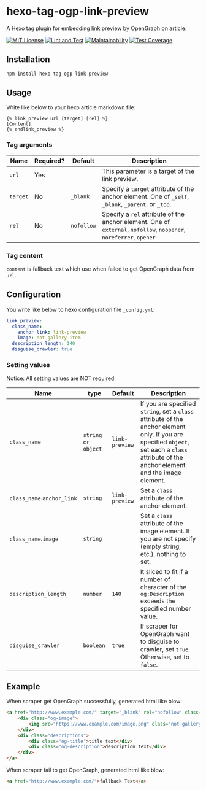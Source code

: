 # hexo-tag-ogp-link-preview

A Hexo tag plugin for embedding link preview by OpenGraph on article.

[![MIT License](http://img.shields.io/badge/license-MIT-blue.svg?style=flat)](LICENSE)
[![Lint and Test](https://github.com/h-sugawara/hexo-tag-ogp-link-preview/actions/workflows/lint-and-test.yml/badge.svg)](https://github.com/h-sugawara/hexo-tag-ogp-link-preview/actions/workflows/lint-and-test.yml)
[![Maintainability](https://api.codeclimate.com/v1/badges/02bc45163475aa8580c8/maintainability)](https://codeclimate.com/github/h-sugawara/hexo-tag-ogp-link-preview/maintainability)
[![Test Coverage](https://api.codeclimate.com/v1/badges/02bc45163475aa8580c8/test_coverage)](https://codeclimate.com/github/h-sugawara/hexo-tag-ogp-link-preview/test_coverage)

## Installation

```bash
npm install hexo-tag-ogp-link-preview
```

## Usage

Write like below to your hexo article markdown file:
```
{% link_preview url [target] [rel] %}
[Content]
{% endlink_preview %}
```

### Tag arguments

| Name     | Required? | Default    | Description                                                                                                        |
|----------|-----------|------------|--------------------------------------------------------------------------------------------------------------------|
| `url`    | Yes       |            | This parameter is a target of the link preview.                                                                    |
| `target` | No        | `_blank`   | Specify a `target` attribute of the anchor element. One of `_self`, `_blank`, `_parent`, or `_top`.                |
| `rel`    | No        | `nofollow` | Specify a `rel` attribute of the anchor element. One of `external`, `nofollow`, `noopener`, `noreferrer`, `opener` |

### Tag content

`content` is fallback text which use when failed to get OpenGraph data from `url`.

## Configuration

You write like below to hexo configuration file `_config.yml`:

```yaml
link_preview:
  class_name:
    anchor_link: link-preview
    image: not-gallery-item
  description_length: 140
  disguise_crawler: true
```

### Setting values

Notice: All setting values are NOT required.

| Name                       | type                 | Default        | Description                                                                                                                                                                                 |
|----------------------------|----------------------|----------------|---------------------------------------------------------------------------------------------------------------------------------------------------------------------------------------------|
| `class_name`               | `string` or `object` | `link-preview` | If you are specified `string`, set a `class` attribute of the anchor element only. If you are specified `object`, set each a `class` attribute of the anchor element and the image element. |
| `class_name`.`anchor_link` | `string`             | `link-preview` | Set a `class` attribute of the anchor element.                                                                                                                                              |
| `class_name`.`image`       | `string`             |                | Set a `class` attribute of the image element. If you are not specify (empty string, etc.), nothing to set.                                                                                  |
| `description_length`       | `number`             | `140`          | It sliced to fit if a number of character of the `og:Description` exceeds the specified number value.                                                                                       |
| `disguise_crawler`         | `boolean`            | `true`         | If scraper for OpenGraph want to disguise to crawler, set `true`. Otherwise, set to `false`.                                                                                                |

## Example

When scraper get OpenGraph successfully, generated html like blow:
```html
<a href="http://www.example.com/" target="_blank" rel="nofollow" class="link-preview">
    <div class="og-image">
        <img src="https://www.example.com/image.png" class="not-gallery-item">
    </div>
    <div class="descriptions">
        <div class="og-title">title text</div>
        <div class="og-description">description text</div>
    </div>
</a>
```

When scraper fail to get OpenGraph, generated html like blow:
```html
<a href="http://www.example.com/">fallback Text</a>
```
